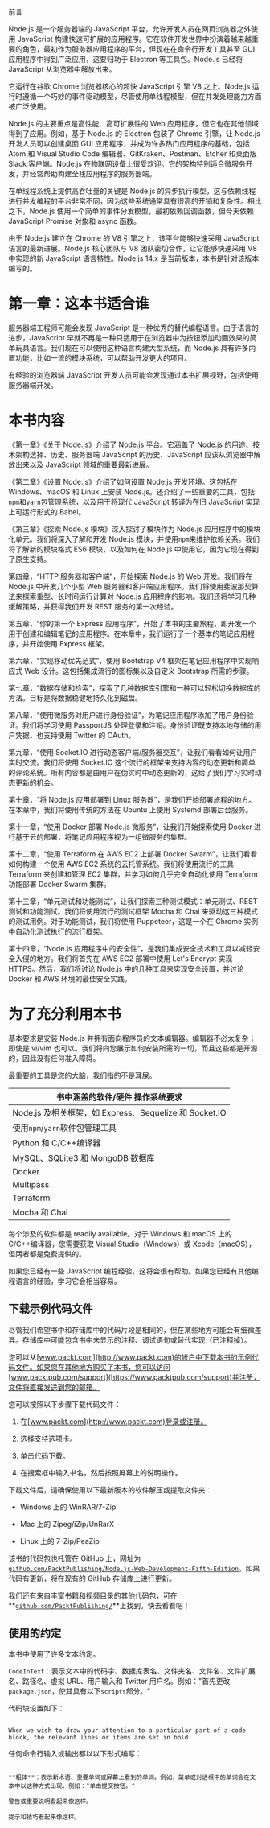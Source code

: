前言

Node.js 是一个服务器端的 JavaScript 平台，允许开发人员在网页浏览器之外使用 JavaScript 构建快速可扩展的应用程序。它在软件开发世界中扮演着越来越重要的角色，最初作为服务器应用程序的平台，但现在在命令行开发工具甚至 GUI 应用程序中得到广泛应用，这要归功于 Electron 等工具包。Node.js 已经将 JavaScript 从浏览器中解放出来。

它运行在谷歌 Chrome 浏览器核心的超快 JavaScript 引擎 V8 之上。Node.js 运行时遵循一个巧妙的事件驱动模型，尽管使用单线程模型，但在并发处理能力方面被广泛使用。

Node.js 的主要重点是高性能、高可扩展性的 Web 应用程序，但它也在其他领域得到了应用。例如，基于 Node.js 的 Electron 包装了 Chrome 引擎，让 Node.js 开发人员可以创建桌面 GUI 应用程序，并成为许多热门应用程序的基础，包括 Atom 和 Visual Studio Code 编辑器、GitKraken、Postman、Etcher 和桌面版 Slack 客户端。Node.js 在物联网设备上很受欢迎。它的架构特别适合微服务开发，并经常帮助构建全栈应用程序的服务器端。

在单线程系统上提供高吞吐量的关键是 Node.js 的异步执行模型。这与依赖线程进行并发编程的平台非常不同，因为这些系统通常具有很高的开销和复杂性。相比之下，Node.js 使用一个简单的事件分发模型，最初依赖回调函数，但今天依赖 JavaScript Promise 对象和 async 函数。

由于 Node.js 建立在 Chrome 的 V8 引擎之上，该平台能够快速采用 JavaScript 语言的最新进展。Node.js 核心团队与 V8 团队密切合作，让它能够快速采用 V8 中实现的新 JavaScript 语言特性。Node.js 14.x 是当前版本，本书是针对该版本编写的。

# 第一章：这本书适合谁

服务器端工程师可能会发现 JavaScript 是一种优秀的替代编程语言。由于语言的进步，JavaScript 早就不再是一种只适用于在浏览器中为按钮添加动画效果的简单玩具语言。我们现在可以使用这种语言构建大型系统，而 Node.js 具有许多内置功能，比如一流的模块系统，可以帮助开发更大的项目。

有经验的浏览器端 JavaScript 开发人员可能会发现通过本书扩展视野，包括使用服务器端开发。

# 本书内容

《第一章》《关于 Node.js》介绍了 Node.js 平台。它涵盖了 Node.js 的用途、技术架构选择、历史、服务器端 JavaScript 的历史、JavaScript 应该从浏览器中解放出来以及 JavaScript 领域的重要最新进展。

《第二章》《设置 Node.js》介绍了如何设置 Node.js 开发环境。这包括在 Windows、macOS 和 Linux 上安装 Node.js。还介绍了一些重要的工具，包括`npm`和`yarn`包管理系统，以及用于将现代 JavaScript 转译为在旧 JavaScript 实现上可运行形式的 Babel。

《第三章》《探索 Node.js 模块》深入探讨了模块作为 Node.js 应用程序中的模块化单元。我们将深入了解和开发 Node.js 模块，并使用`npm`来维护依赖关系。我们将了解新的模块格式 ES6 模块，以及如何在 Node.js 中使用它，因为它现在得到了原生支持。

第四章，“HTTP 服务器和客户端”，开始探索 Node.js 的 Web 开发。我们将在 Node.js 中开发几个小型 Web 服务器和客户端应用程序。我们将使用斐波那契算法来探索重型、长时间运行计算对 Node.js 应用程序的影响。我们还将学习几种缓解策略，并获得我们开发 REST 服务的第一次经验。

第五章，“你的第一个 Express 应用程序”，开始了本书的主要旅程，即开发一个用于创建和编辑笔记的应用程序。在本章中，我们运行了一个基本的笔记应用程序，并开始使用 Express 框架。

第六章，“实现移动优先范式”，使用 Bootstrap V4 框架在笔记应用程序中实现响应式 Web 设计。这包括集成流行的图标集以及自定义 Bootstrap 所需的步骤。

第七章，“数据存储和检索”，探索了几种数据库引擎和一种可以轻松切换数据库的方法。目标是将数据稳健地持久化到磁盘。

第八章，“使用微服务对用户进行身份验证”，为笔记应用程序添加了用户身份验证。我们将学习使用 PassportJS 处理登录和注销。身份验证既支持本地存储的用户凭据，也支持使用 Twitter 的 OAuth。

第九章，“使用 Socket.IO 进行动态客户端/服务器交互”，让我们看看如何让用户实时交流。我们将使用 Socket.IO 这个流行的框架来支持内容的动态更新和简单的评论系统。所有内容都是由用户在伪实时中动态更新的，这给了我们学习实时动态更新的机会。

第十章，“将 Node.js 应用部署到 Linux 服务器”，是我们开始部署旅程的地方。在本章中，我们将使用传统的方法在 Ubuntu 上使用 Systemd 部署后台服务。

第十一章，“使用 Docker 部署 Node.js 微服务”，让我们开始探索使用 Docker 进行基于云的部署，将笔记应用程序视为一组微服务的集群。

第十二章，“使用 Terraform 在 AWS EC2 上部署 Docker Swarm”，让我们看看如何构建一个使用 AWS EC2 系统的云托管系统。我们将使用流行的工具 Terraform 来创建和管理 EC2 集群，并学习如何几乎完全自动化使用 Terraform 功能部署 Docker Swarm 集群。

第十三章，“单元测试和功能测试”，让我们探索三种测试模式：单元测试、REST 测试和功能测试。我们将使用流行的测试框架 Mocha 和 Chai 来驱动这三种模式的测试用例。对于功能测试，我们将使用 Puppeteer，这是一个在 Chrome 实例中自动化测试执行的流行框架。

第十四章，“Node.js 应用程序中的安全性”，是我们集成安全技术和工具以减轻安全入侵的地方。我们将首先在 AWS EC2 部署中使用 Let's Encrypt 实现 HTTPS。然后，我们将讨论 Node.js 中的几种工具来实现安全设置，并讨论 Docker 和 AWS 环境的最佳安全实践。

# 为了充分利用本书

基本要求是安装 Node.js 并拥有面向程序员的文本编辑器。编辑器不必太复杂；即使是 vi/vim 也可以。我们将向您展示如何安装所需的一切，而且这些都是开源的，因此没有任何准入障碍。

最重要的工具是您的大脑，我们指的不是耳屎。

| **书中涵盖的软件/硬件** **操作系统要求** |
| --- |
| Node.js 及相关框架，如 Express、Sequelize 和 Socket.IO |
| 使用`npm`/`yarn`软件包管理工具 |
| Python 和 C/C++编译器 |
| MySQL、SQLite3 和 MongoDB 数据库 |
| Docker |
| Multipass |
| Terraform |
| Mocha 和 Chai |

每个涉及的软件都是 readily available。对于 Windows 和 macOS 上的 C/C++编译器，您需要获取 Visual Studio（Windows）或 Xcode（macOS），但两者都是免费提供的。

如果您已经有一些 JavaScript 编程经验，这将会很有帮助。如果您已经有其他编程语言的经验，学习它会相当容易。

## 下载示例代码文件

尽管我们希望书中和存储库中的代码片段是相同的，但在某些地方可能会有细微差异。存储库中可能包含书中未显示的注释、调试语句或替代实现（已注释掉）。

您可以从[www.packt.com](http://www.packt.com)的帐户中下载本书的示例代码文件。如果您在其他地方购买了本书，您可以访问[www.packtpub.com/support](https://www.packtpub.com/support)并注册，文件将直接发送到您的邮箱。

您可以按照以下步骤下载代码文件：

1.  在[www.packt.com](http://www.packt.com)登录或注册。

1.  选择支持选项卡。

1.  单击代码下载。

1.  在搜索框中输入书名，然后按照屏幕上的说明操作。

下载文件后，请确保使用以下最新版本的软件解压或提取文件夹：

+   Windows 上的 WinRAR/7-Zip

+   Mac 上的 Zipeg/iZip/UnRarX

+   Linux 上的 7-Zip/PeaZip

该书的代码包也托管在 GitHub 上，网址为[`github.com/PacktPublishing/Node.js-Web-Development-Fifth-Edition`](https://github.com/PacktPublishing/Node.js-Web-Development-Fifth-Edition)。如果代码有更新，将在现有的 GitHub 存储库上进行更新。

我们还有来自丰富书籍和视频目录的其他代码包，可在**[`github.com/PacktPublishing/`](https://github.com/PacktPublishing/)**上找到。快去看看吧！

## 使用的约定

本书中使用了许多文本约定。

`CodeInText`：表示文本中的代码字、数据库表名、文件夹名、文件名、文件扩展名、路径名、虚拟 URL、用户输入和 Twitter 用户名。例如："首先更改`package.json`，使其具有以下`scripts`部分。"

代码块设置如下：

```

When we wish to draw your attention to a particular part of a code block, the relevant lines or items are set in bold:

```

任何命令行输入或输出都以以下形式编写：

```

**粗体**：表示新术语、重要单词或屏幕上看到的单词。例如，菜单或对话框中的单词会在文本中以这种方式出现。例如："单击提交按钮。"

警告或重要说明看起来像这样。

提示和技巧看起来像这样。
